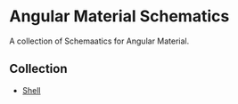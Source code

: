 # Angular Material Schematics
A collection of Schemaatics for Angular Material.

## Collection
- [Shell](shell/README.md)
